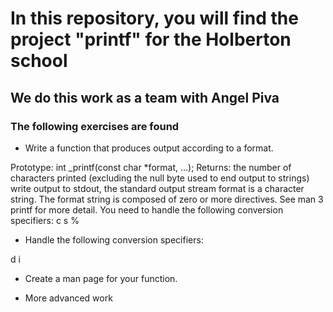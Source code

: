 # In this repository, you will find the project "printf" for the Holberton school

## We do this work as a team with Angel Piva

### The following exercises are found

- Write a function that produces output according to a format.

Prototype: int _printf(const char *format, ...);
Returns: the number of characters printed (excluding the null byte used to end output to strings)
write output to stdout, the standard output stream
format is a character string. The format string is composed of zero or more directives. See man 3 printf for more detail. You need to handle the following conversion specifiers:
c
s
%

- Handle the following conversion specifiers:

d
i

- Create a man page for your function.

- More advanced work
